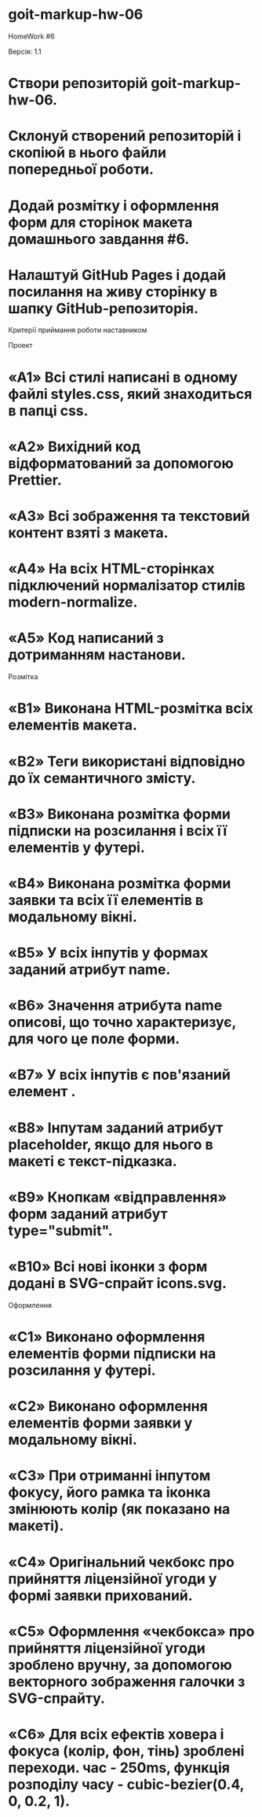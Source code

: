 # goit-markup-hw-06
HomeWork #6

Версія: 1.1
# Cтвори репозиторій goit-markup-hw-06.
# Склонуй створений репозиторій і скопіюй в нього файли попередньої роботи.
# Додай розмітку і оформлення форм для сторінок макета домашнього завдання #6.
# Налаштуй GitHub Pages і додай посилання на живу сторінку в шапку GitHub-репозиторія.

Критерії приймання роботи наставником

Проект
# «A1» Всі стилі написані в одному файлі styles.css, який знаходиться в папці css.
# «A2» Вихідний код відформатований за допомогою Prettier.
# «A3» Всі зображення та текстовий контент взяті з макета.
# «A4» На всіх HTML-сторінках підключений нормалізатор стилів modern-normalize.
# «A5» Код написаний з дотриманням настанови.

Розмітка
# «B1» Виконана HTML-розмітка всіх елементів макета.
# «B2» Теги використані відповідно до їх семантичного змісту.
# «B3» Виконана розмітка форми підписки на розсилання і всіх її елементів у футері.
# «B4» Виконана розмітка форми заявки та всіх її елементів в модальному вікні.
# «B5» У всіх інпутів у формах заданий атрибут name.
# «B6» Значення атрибута name описові, що точно характеризує, для чого це поле форми.
# «B7» У всіх інпутів є пов'язаний елемент <label>.
# «B8» Інпутам заданий атрибут placeholder, якщо для нього в макеті є текст-підказка.
# «B9» Кнопкам «відправлення» форм заданий атрибут type="submit".
# «B10» Всі нові іконки з форм додані в SVG-спрайт icons.svg.

Оформлення
# «C1» Виконано оформлення елементів форми підписки на розсилання у футері.
# «C2» Виконано оформлення елементів форми заявки у модальному вікні.
# «C3» При отриманні інпутом фокусу, його рамка та іконка змінюють колір (як показано на макеті).
# «C4» Оригінальний чекбокс про прийняття ліцензійної угоди у формі заявки прихований.
# «C5» Оформлення «чекбокса» про прийняття ліцензійної угоди зроблено вручну, за допомогою векторного зображення галочки з SVG-спрайту.
# «C6» Для всіх ефектів ховера і фокуса (колір, фон, тінь) зроблені переходи. час - 250ms, функція розподілу часу - cubic-bezier(0.4, 0, 0.2, 1).